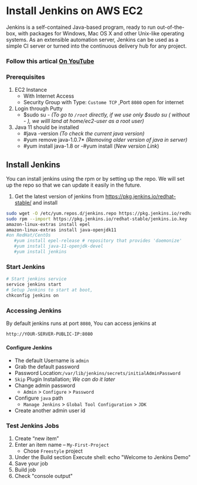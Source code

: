 # Install Jenkins on AWS EC2
Jenkins is a self-contained Java-based program, ready to run out-of-the-box, with packages for Windows, Mac OS X and other Unix-like operating systems. As an extensible automation server, Jenkins can be used as a simple CI server or turned into the continuous delivery hub for any project.


### Follow this artical [On YouTube](https://youtu.be/ERR7cqW28FY)


### Prerequisites
1. EC2 Instance
   - With Internet Access
   - Security Group with Type: `Custome TCP` ,Port `8080` open for internet
2. Login through Putty
	- $sudo su -				*(To go to `/root` directly, if we use only $sudo su ( without - ), we willl land at home/ec2-user as a root user)*
3. Java 11 should be installed
	- #java -version				*(To check the current java version)*
	- #yum remove java-1.0.7* 			*(Removing older version of java in server)* 
	- #yum install java-1.8
		or
	-#yum install (*New version Link*)


## Install Jenkins
You can install jenkins using the rpm or by setting up the repo. We will set up the repo so that we can update it easily in the future.
1. Get the latest version of jenkins from https://pkg.jenkins.io/redhat-stable/ and install
```sh
sudo wget -O /etc/yum.repos.d/jenkins.repo https://pkg.jenkins.io/redhat-stable/jenkins.repo
sudo rpm --import https://pkg.jenkins.io/redhat-stable/jenkins.io.key
amazon-linux-extras install epel
amazon-linux-extras install java-openjdk11
#on RedHat/CentOs 
   #yum install epel-release # repository that provides 'daemonize'
   #yum install java-11-openjdk-devel
   #yum install jenkins
   ```
   
   ### Start Jenkins
   ```sh
   # Start jenkins service
   service jenkins start
   # Setup Jenkins to start at boot,
   chkconfig jenkins on
   ```

   ### Accessing Jenkins
   By default jenkins runs at port `8080`, You can access jenkins at
   ```sh
   http://YOUR-SERVER-PUBLIC-IP:8080
   ```
  #### Configure Jenkins
- The default Username is `admin`
- Grab the default password 
- Password Location:`/var/lib/jenkins/secrets/initialAdminPassword`
- `Skip` Plugin Installation; _We can do it later_
- Change admin password
   - `Admin` > `Configure` > `Password`
- Configure `java` path
  - `Manage Jenkins` > `Global Tool Configuration` > `JDK`  
- Create another admin user id

### Test Jenkins Jobs
1. Create “new item”
1. Enter an item name – `My-First-Project`
   - Chose `Freestyle` project
1. Under the Build section
	Execute shell: echo "Welcome to Jenkins Demo"
1. Save your job 
1. Build job
1. Check "console output"
